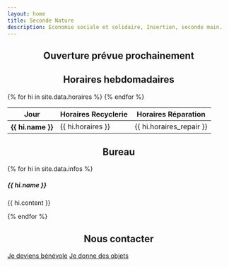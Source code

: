 ```yaml
---
layout: home
title: Seconde Nature
description: Economie sociale et solidaire, Insertion, seconde main.
---
```

<h2 style="text-align: center;" class="text-danger">Ouverture prévue prochainement</h2>
<h2 style="text-align: center;">Horaires hebdomadaires</h2>
<table class="table table-striped table-bordered">
  <thead>
    <tr>
      <th scope="col">Jour</th>
      <th scope="col">Horaires Recyclerie</th>
      <th scope="col">Horaires Réparation</th>
    </tr>
  </thead>
  <tbody>
    {% for hi in site.data.horaires %}
      <tr class="table-{{ hi.status }}">
        <th scope="row">{{ hi.name }}</th>
        <td>{{ hi.horaires }}</td>
        <td>{{ hi.horaires_repair }}</td>
      </tr>
    {% endfor %}
  </tbody>
</table>

<h2 style="text-align: center;">Bureau</h2>

<div class="row">
    {% for hi in site.data.infos %}
    <div class="col-sm-2 mb-2 mb-sm-0">
        <div class="card shadow-sm" style="width: 14rem;">
            <img src="{{ hi.image }}" class="card-img-top" alt="">
            <div class="card-body">
                <h5 class="card-title">{{ hi.name }}</h5>
                <p class="card-text">{{ hi.content }}</p>
            </div>
        </div>
    </div>
    {% endfor %}
</div>

<h2 style="text-align: center;">Nous contacter</h2>

  <div>
        <p class="text-center">
          <a href="mailto:asso.seconde.nature@gmail.com?subject=[BENEVOLAT]" target="_blank" class="btn btn-primary">Je deviens bénévole</a>
          <a href="mailto:asso.seconde.nature@gmail.com?subject=[DONS]" target="_blank" class="btn btn-primary">Je donne des objets</a>
        </p>
      </div>